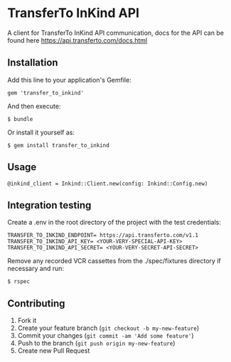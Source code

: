 # TransferTo InKind API

A client for TransferTo InKind API communication, docs for the API can be found here https://api.transferto.com/docs.html

## Installation

Add this line to your application's Gemfile:

    gem 'transfer_to_inkind'

And then execute:

    $ bundle

Or install it yourself as:

    $ gem install transfer_to_inkind

## Usage

    @inkind_client = Inkind::Client.new(config: Inkind::Config.new)

## Integration testing

Create a .env in the root directory of the project with the test credentials:

    TRANSFER_TO_INKIND_ENDPOINT= https://api.transferto.com/v1.1
    TRANSFER_TO_INKIND_API_KEY= <YOUR-VERY-SPECIAL-API-KEY>
    TRANSFER_TO_INKIND_API_SECRET= <YOUR-VERY-SECRET-API-SECRET>

Remove any recorded VCR cassettes from the ./spec/fixtures directory if necessary and run:

    $ rspec

## Contributing

1. Fork it
2. Create your feature branch (`git checkout -b my-new-feature`)
3. Commit your changes (`git commit -am 'Add some feature'`)
4. Push to the branch (`git push origin my-new-feature`)
5. Create new Pull Request
